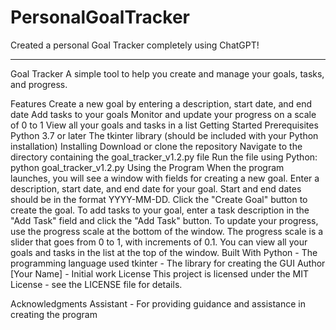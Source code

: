 # PersonalGoalTracker
Created a personal Goal Tracker completely using ChatGPT!
********************************************************************************************************************************
Goal Tracker
A simple tool to help you create and manage your goals, tasks, and progress.

Features
Create a new goal by entering a description, start date, and end date
Add tasks to your goals
Monitor and update your progress on a scale of 0 to 1
View all your goals and tasks in a list
Getting Started
Prerequisites
Python 3.7 or later
The tkinter library (should be included with your Python installation)
Installing
Download or clone the repository
Navigate to the directory containing the goal_tracker_v1.2.py file
Run the file using Python: python goal_tracker_v1.2.py
Using the Program
When the program launches, you will see a window with fields for creating a new goal.
Enter a description, start date, and end date for your goal. Start and end dates should be in the format YYYY-MM-DD.
Click the "Create Goal" button to create the goal.
To add tasks to your goal, enter a task description in the "Add Task" field and click the "Add Task" button.
To update your progress, use the progress scale at the bottom of the window. The progress scale is a slider that goes from 0 to 1, with increments of 0.1.
You can view all your goals and tasks in the list at the top of the window.
Built With
Python - The programming language used
tkinter - The library for creating the GUI
Author
[Your Name] - Initial work
License
This project is licensed under the MIT License - see the LICENSE file for details.

Acknowledgments
Assistant - For providing guidance and assistance in creating the program
